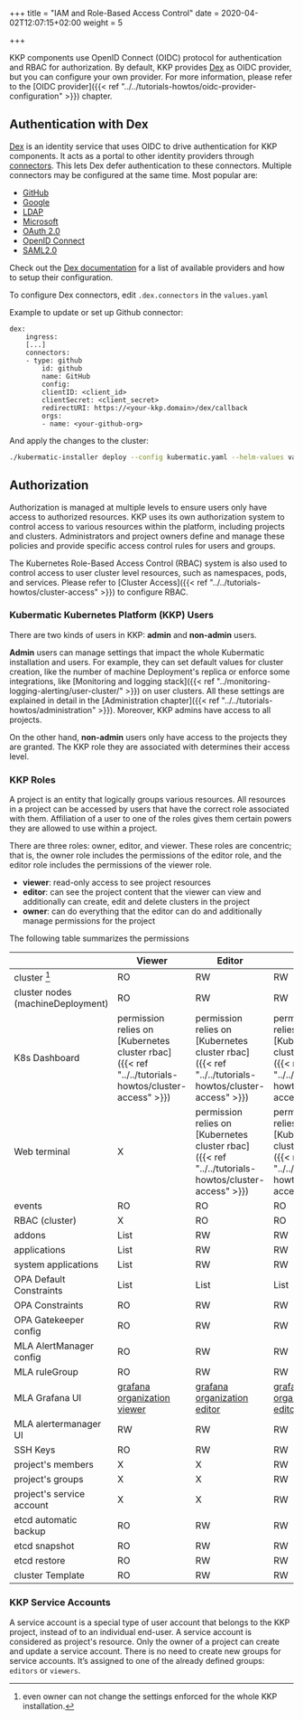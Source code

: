 +++
title = "IAM and Role-Based Access Control"
date = 2020-04-02T12:07:15+02:00
weight = 5

+++

KKP components use OpenID Connect (OIDC) protocol for authentication and RBAC for authorization.
By default, KKP provides [Dex](#authentication-with-dex) as OIDC provider, but you can configure your own provider. For more information,
please refer to the [OIDC provider]({{< ref "../../tutorials-howtos/oidc-provider-configuration" >}}) chapter.

## Authentication with Dex
[Dex](https://dexidp.io/) is an identity service that uses OIDC to drive authentication for KKP components. It acts as a
portal to other identity providers through [connectors](https://dexidp.io/docs/connectors/). This lets Dex defer
authentication to these connectors. Multiple connectors may be configured at the same time. Most popular are:
* [GitHub](https://dexidp.io/docs/connectors/github/)
* [Google](https://dexidp.io/docs/connectors/google/)
* [LDAP](https://dexidp.io/docs/connectors/ldap/)
* [Microsoft](https://dexidp.io/docs/connectors/microsoft/)
* [OAuth 2.0](https://dexidp.io/docs/connectors/oauth/)
* [OpenID Connect](https://dexidp.io/docs/connectors/oidc/)
* [SAML2.0](https://dexidp.io/docs/connectors/saml/)

Check out the [Dex documentation](https://dexidp.io/docs/connectors/) for a list of available providers and how to setup their configuration.

To configure Dex connectors, edit `.dex.connectors` in the `values.yaml`

Example to update or set up Github connector:
```
dex:
    ingress:
    [...]
    connectors:
    - type: github
        id: github
        name: GitHub
        config:
        clientID: <client_id>
        clientSecret: <client_secret>
        redirectURI: https://<your-kkp.domain>/dex/callback
        orgs:
        - name: <your-github-org>
```

And apply the changes to the cluster:

```bash
./kubermatic-installer deploy --config kubermatic.yaml --helm-values values.yaml
```

## Authorization
Authorization is managed at multiple levels to ensure users only have access to authorized resources. KKP uses its own
authorization system to control access to various resources within the platform, including projects and clusters.
Administrators and project owners define and manage these policies and provide specific access control rules for users
and groups.


The Kubernetes Role-Based Access Control (RBAC) system is also used to control access to user cluster level resources,
such as namespaces, pods, and services. Please refer to [Cluster Access]({{< ref "../../tutorials-howtos/cluster-access" >}})
to configure RBAC.

### Kubermatic Kubernetes Platform (KKP) Users
There are two kinds of users in KKP: **admin** and **non-admin** users.

**Admin** users can manage settings that impact the whole Kubermatic installation and users. For example, they can set default
values for cluster creation, like the number of machine Deployment's replica or enforce some integrations, like
[Monitoring and logging stack]({{< ref "../monitoring-logging-alerting/user-cluster/" >}}) on user clusters. All these settings are explained in detail in the [Administration chapter]({{< ref "../../tutorials-howtos/administration" >}}).
Moreover, KKP admins have access to all projects.

On the other hand, **non-admin** users only have access to the projects they are granted. The KKP role they are associated with
determines their access level.

### KKP Roles

A project is an entity that logically groups various resources. All resources in a project can be accessed by users that have the correct role associated with them.
Affiliation of a user to one of the roles gives them certain powers they are allowed to use within a project.

There are three roles: owner, editor, and viewer. These roles are concentric; that is, the owner role includes the permissions
of the editor role, and the editor role includes the permissions of the viewer role.

- **viewer**: read-only access to see project resources
- **editor**: can see the project content that the viewer can view and additionally can create, edit and delete clusters in the project
- **owner**: can do everything that the editor can do and additionally manage permissions for the project

The following table summarizes the permissions

|                                   | Viewer                                                                                                                          | Editor                                                                                                                          | Owner                                                                                                                           |
|-----------------------------------|---------------------------------------------------------------------------------------------------------------------------------|---------------------------------------------------------------------------------------------------------------------------------|---------------------------------------------------------------------------------------------------------------------------------|
| cluster [^1]                      | RO                                                                                                                              | RW                                                                                                                              | RW                                                                                                                              |
| cluster nodes (machineDeployment) | RO                                                                                                                              | RW                                                                                                                              | RW                                                                                                                              |
| K8s Dashboard                     | permission relies on [Kubernetes cluster rbac]({{< ref "../../tutorials-howtos/cluster-access" >}})                             | permission relies on [Kubernetes cluster rbac]({{< ref "../../tutorials-howtos/cluster-access" >}})                             | permission relies on [Kubernetes cluster rbac]({{< ref "../../tutorials-howtos/cluster-access" >}})                             |
| Web terminal                      | X                                                                                                                               | permission relies on [Kubernetes cluster rbac]({{< ref "../../tutorials-howtos/cluster-access" >}})                             | permission relies on [Kubernetes cluster rbac]({{< ref "../../tutorials-howtos/cluster-access" >}})                             |
| events                            | RO                                                                                                                              | RO                                                                                                                              | RO                                                                                                                              |
| RBAC (cluster)                    | X                                                                                                                               | RO                                                                                                                              | RO                                                                                                                              |
| addons                            | List                                                                                                                            | RW                                                                                                                              | RW                                                                                                                              |
| applications                      | List                                                                                                                            | RW                                                                                                                              | RW                                                                                                                              |
| system applications               | List                                                                                                                            | RW                                                                                                                              | RW                                                                                                                              |
| OPA Default Constraints           | List                                                                                                                            | List                                                                                                                            | List                                                                                                                            |
| OPA Constraints                   | RO                                                                                                                              | RW                                                                                                                              | RW                                                                                                                              |
| OPA Gatekeeper config             | RO                                                                                                                              | RW                                                                                                                              | RW                                                                                                                              |
| MLA AlertManager config           | RO                                                                                                                              | RW                                                                                                                              | RW                                                                                                                              |
| MLA ruleGroup                     | RO                                                                                                                              | RW                                                                                                                              | RW                                                                                                                              |
| MLA Grafana  UI                   | [grafana organization viewer](https://grafana.com/docs/grafana/latest/administration/roles-and-permissions/#organization-roles) | [grafana organization editor](https://grafana.com/docs/grafana/latest/administration/roles-and-permissions/#organization-roles) | [grafana organization editor](https://grafana.com/docs/grafana/latest/administration/roles-and-permissions/#organization-roles) |
| MLA alertermanager UI             | RW                                                                                                                              | RW                                                                                                                              | RW                                                                                                                              |
| SSH Keys                          | RO                                                                                                                              | RW                                                                                                                              | RW                                                                                                                              |
| project's members                 | X                                                                                                                               | X                                                                                                                               | RW                                                                                                                              |
| project's groups                  | X                                                                                                                               | X                                                                                                                               | RW                                                                                                                              |
| project's service account         | X                                                                                                                               | X                                                                                                                               | RW                                                                                                                              |
| etcd automatic backup             | RO                                                                                                                              | RW                                                                                                                              | RW                                                                                                                              |
| etcd snapshot                     | RO                                                                                                                              | RW                                                                                                                              | RW                                                                                                                              |
| etcd  restore                     | RO                                                                                                                              | RW                                                                                                                              | RW                                                                                                                              |
| cluster Template                  | RO                                                                                                                              | RW                                                                                                                              | RW                                                                                                                              |

[^1]: even owner can not change the settings enforced for the whole KKP installation.

### KKP Service Accounts

A service account is a special type of user account that belongs to the KKP project, instead of to an individual
end-user. A service account is considered as project's resource. Only the owner of a project can create and update a
service account. There is no need to create new groups for service accounts. It’s assigned to one of the already defined
groups: `editors` or `viewers`.
